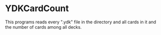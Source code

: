 # YDKCardCount
This programs reads every ".ydk" file in the directory and all cards in it and the number of cards among all decks.
